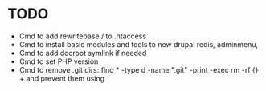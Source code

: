 TODO
====

* Cmd to add rewritebase / to .htaccess
* Cmd to install basic modules and tools to new drupal
  redis, adminmenu, 
* Cmd to add docroot symlink if needed
* Cmd to set PHP version
* Cmd to remove .git dirs: 
  find * -type d -name ".git" -print -exec rm -rf {} +
  and prevent them using 
